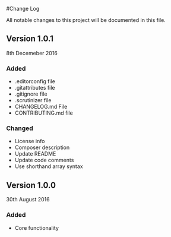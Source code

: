 #Change Log

All notable changes to this project will be documented in this file.

## Version 1.0.1

8th Decemeber 2016

### Added

  - .editorconfig file
  - .gitattributes file
  - .gitignore file
  - .scrutinizer file
  - CHANGELOG.md File
  - CONTRIBUTING.md file

### Changed
  
  - License info
  - Composer description
  - Update README
  - Update code comments
  - Use shorthand array syntax

## Version 1.0.0

30th August 2016

### Added
  
  - Core functionality